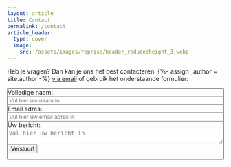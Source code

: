 ```yaml
---
layout: article
title: Contact
permalink: /contact
article_header:
  type: cover
  image:
    src: /assets/images/reprise/header_reducedheight_3.webp
---
```


<p>
Heb je vragen? Dan kan je ons het best contacteren&nbsp;
{%- assign _author = site.author -%}
<a href="mailto:{{ _author.email | encode_email }}" title="Mail ons">via email</a>
of gebruik het onderstaande formulier:
</p>


<div class="grid cell cell--auto" style="border:1px solid #333">
<div class="m-3" style="width: 100%">
<form id="contactForm" action="https://pts6vjw7e1.execute-api.eu-north-1.amazonaws.com/dev/repriseContactForm" method="POST" style="width: 100%">
  <div class="form-group mt-4 mb-4">
    <div>
      <label for="inputName">Volledige naam:</label>
    </div>
    <div style="width: 100%">
      <input type="text" style="width: 100%" name="name" class="form-control" id="inputName" placeholder="Vul hier uw naam in" required="required">
    </div>
  </div>
  <div class="form-group mt-4 mb-4">
    <label for="inputEmail" required="required">Email adres:</label>
    <div>
    <input type="email" name="email"
      class="form-control" style="width: 100%" id="inputEmail" aria-describedby="emailHelp" placeholder="Vul hier uw email adres in">
    </div>
  </div>
  <div class="form-group mt-4 mb-4">
    <label for="inputMessage" required="required">Uw bericht:</label>
    <div>
    <textarea type="text" name="message" style="width: 100%"
      class="form-control" id="inputMessage" placeholder="Vul hier uw bericht in"></textarea>
    </div>
  </div>
  <!-- add hidden Honeypot input to prevent spams -->
  <input type="hidden" name="_gotcha" style="display:none !important">
  <button id="submitButton" class="button button--primary button--rounded button--lg" type="submit">Verstuur!</button>
</form>
<div id="reponse"></div>

<script>
document.addEventListener('DOMContentLoaded', function() {
  const form = document.getElementById('contactForm');
  const submitButton = document.getElementById('submitButton');

  form.addEventListener('submit', function(e) {
    e.preventDefault();

    // Disable the button and change its text
    submitButton.disabled = true;
    submitButton.textContent = 'Verzenden...';
    submitButton.style.opacity = '0.5';

    // Submit the form
    const formData = new URLSearchParams(new FormData(form));
    fetch(form.action, {
      method: 'POST',
      body: formData,
      mode: 'cors',
      headers: {
        'Content-Type': 'application/x-www-form-urlencoded'
      }
    })
      .then(response => {
        if (response.ok) {
          return response.text();
        } else {
          throw new Error('Server responded with an error');
        }
      })
      .then(html => {
        // Hide the form with id "contactForm"
        form.style.display = 'none';

        // Log the HTML response to the console
        console.log('Form submission response:', html);

        // Add the received HTML response to the div with id="reponse"
        const responseDiv = document.getElementById('reponse');
        responseDiv.innerHTML = html;
      })
      .catch(error => {
        console.error('Error:', error);
        alert('Er is een fout opgetreden. Probeer het later opnieuw.');
      })
      .finally(() => {
        // Re-enable the button and restore its text
        submitButton.disabled = false;
        submitButton.textContent = 'Verstuur!';
        submitButton.style.opacity = '1';
      });
  });
});
</script>
</div>
</div>
